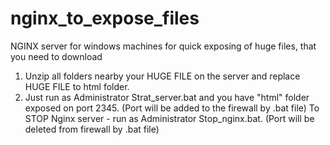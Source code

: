 # nginx_to_expose_files
NGINX server for windows machines for quick exposing of huge files, that you need to download
1. Unzip all folders nearby your HUGE FILE on the server and replace HUGE FILE to html folder.
2. Just run as Administrator Strat_server.bat and you have "html" folder exposed on port 2345. (Port will be added to the firewall by .bat file)
	To STOP Nginx server - run as Administrator Stop_nginx.bat. (Port will be deleted from firewall by .bat file)
